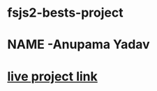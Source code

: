 # fsjs2-bests-project
# NAME -Anupama Yadav
# [live project link](https://fastidious-pegasus-d1aef0.netlify.app/)

